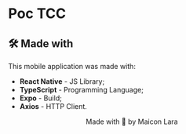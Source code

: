 # Poc TCC


## 🛠️ Made with

This mobile application was made with:

* **React Native** - JS Library;
* **TypeScript** - Programming Language;
* **Expo** - Build;
* **Axios** - HTTP Client.


<p align="center">Made with 🤍 by Maicon Lara</p>